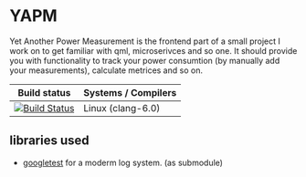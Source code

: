 # YAPM
Yet Another Power Measurement is the frontend part of a small project I work on to get familiar with qml, microserivces and so one. It should provide you with functionality to track your power consumtion (by manually add your measurements), calculate metrices and so on.

| Build status          | Systems / Compilers         |
| ------------- | ------------------------------------------ |
| [![Build Status](https://travis-ci.com/CRC4096/YAPM.svg?branch=master)](https://travis-ci.com/CRC4096/YAPM) | Linux (clang-6.0) |


## libraries used
- [googletest](https://github.com/google/googletest) for a moderm log system. (as submodule)
